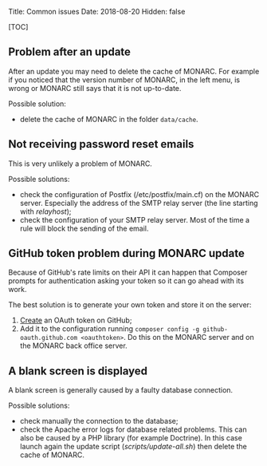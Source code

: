 Title: Common issues
Date: 2018-08-20
Hidden: false

[TOC]

## Problem after an update

After an update you may need to delete the cache of MONARC.
For example if you noticed that the version number of MONARC,
in the left menu, is wrong or MONARC still says that it is
not up-to-date.

Possible solution:

* delete the cache of MONARC in the folder ``data/cache``.


## Not receiving password reset emails

This is very unlikely a problem of MONARC.

Possible solutions:

* check the configuration of Postfix (/etc/postfix/main.cf) on the MONARC
  server. Especially the address of the SMTP relay server (the line
  starting with _relayhost_);
* check the configuration of your SMTP relay server. Most of the time a
  rule will block the sending of the email.

## GitHub token problem during MONARC update

Because of GitHub's rate limits on their API it can happen that Composer
prompts for authentication asking your token so it can go ahead with its work.

The best solution is to generate your own token and store it on the server:

1. [Create](https://github.com/settings/tokens) an OAuth token on GitHub;
2. Add it to the configuration running ``composer config -g github-oauth.github.com <oauthtoken>``.
   Do this on the MONARC server and on the MONARC back office server.

## A blank screen is displayed

A blank screen is generally caused by a faulty database connection.

Possible solutions:

* check manually the connection to the database;
* check the Apache error logs for database related problems. This can also be
  caused by a PHP library (for example Doctrine). In this case launch again the
  update script (*scripts/update-all.sh*) then delete the cache of MONARC.
